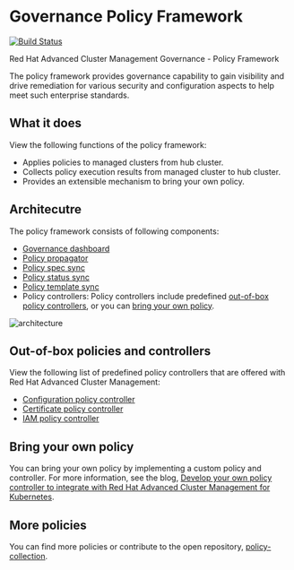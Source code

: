 # Governance Policy Framework
[![Build Status](https://travis-ci.com/open-cluster-management/governance-policy-framework.svg?token=2jHocNax82kqKsGV1uTE&branch=main)](https://travis-ci.com/open-cluster-management/governance-policy-framework)

Red Hat Advanced Cluster Management Governance - Policy Framework

The policy framework provides governance capability to gain visibility and drive remediation for various security and configuration aspects to help meet such enterprise standards.

## What it does

View the following functions of the policy framework: 

* Applies policies to managed clusters from hub cluster.
* Collects policy execution results from managed cluster to hub cluster.
* Provides an extensible mechanism to bring your own policy.

## Architecutre

The policy framework consists of following components:

- [Governance dashboard](https://github.com/open-cluster-management/grc-ui)
- [Policy propagator](https://github.com/open-cluster-management/governance-policy-propagator) 
- [Policy spec sync](https://github.com/open-cluster-management/governance-policy-spec-sync)
- [Policy status sync](https://github.com/open-cluster-management/governance-policy-status-sync)
- [Policy template sync](https://github.com/open-cluster-management/governance-policy-template-sync)
- Policy controllers: Policy controllers include predefined [out-of-box policy controllers](#out-of-box-policies-and-controllers), or you can [bring your own policy](#bring-your-own-policy).

![architecture](images/policy-framework-architecture-diagram.jpg)

## Out-of-box policies and controllers

View the following list of predefined policy controllers that are offered with Red Hat Advanced Cluster Management:

- [Configuration policy controller](https://github.com/open-cluster-management/config-policy-controller)
- [Certificate policy controller](https://github.com/open-cluster-management/cert-policy-controller)
- [IAM policy controller](https://github.com/open-cluster-management/iam-policy-controller)

## Bring your own policy

You can bring your own policy by implementing a custom policy and controller. For more information, see the blog, [Develop your own policy controller to integrate with Red Hat Advanced Cluster Management for Kubernetes](https://www.openshift.com/blog/develop-your-own-policy-controller-to-integrate-with-red-hat-advanced-cluster-management-for-kubernetes).

## More policies

You can find more policies or contribute to the open repository, [policy-collection](https://github.com/open-cluster-management/policy-collection).
